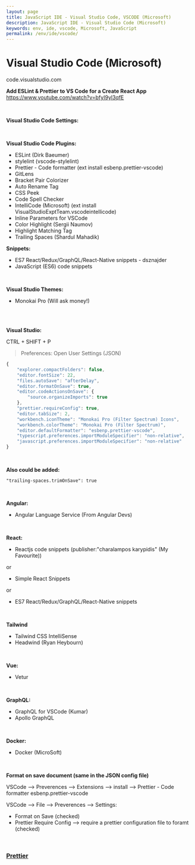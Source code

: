 ```yaml
---
layout: page
title: JavaScript IDE - Visual Studio Code, VSCODE (Microsoft)
description: JavaScript IDE - Visual Studio Code (Microsoft)
keywords: env, ide, vscode, Microsoft, JavaScript
permalink: /env/ide/vscode/
---
```


# Visual Studio Code (Microsoft)

code.visualstudio.com

**Add ESLint & Prettier to VS Code for a Create React App**
https://www.youtube.com/watch?v=bfyI9yl3qfE

<br/>

**Visual Studio Code Settings:**

<!--

minimal

```
{
  "editor.wordWrap": "on",
  "terminal.integrated.fontSize": 26,
  "files.autoSave": "afterDelay",
  "files.autoSaveDelay": 10000,
  "eslint.enable": true
}
```

<br/>

**additional:**

    {
        "emmet.includeLanguages": {
            "javascript": "javascriptreact"
        },
        "emmet.syntaxProfiles": {
            "javascript": "jsx",
            "javascript": "html"
        }
    }

-->

<br/>

**Visual Studio Code Plugins:**

- ESLint (Dirk Baeumer)
- stylelint (vscode-stylelint)
- Prettier - Code formatter (ext install esbenp.prettier-vscode)
- GitLens
- Bracket Pair Colorizer
- Auto Rename Tag
- CSS Peek
- Code Spell Checker
- IntelliCode (Microsoft) (ext install VisualStudioExptTeam.vscodeintellicode)
- Inline Parameters for VSCode
- Color Highlight (Sergii Naumov)
- Highlight Matching Tag
- Trailing Spaces (Shardul Mahadik)

**Snippets:**

- ES7 React/Redux/GraphQL/React-Native snippets - dsznajder
- JavaScript (ES6) code snippets

<br/>

**Visual Studio Themes:**

- Monokai Pro (Will ask money!)

<br/>

<!--

    $ cd ~/.vscode/extensions/monokai.theme-monokai-pro-vscode-1.2.1/
    $ cp js/main.js js/main.js.orig
    $ code /js/main.js

https://beautifier.io/


Find key: "isValidLicense",

Change return statement



```
            {
              key: 'isValidLicense',
              value: function () {
                var e =
                    arguments.length > 0 && void 0 !== arguments[0]
                      ? arguments[0]
                      : '',
                  t =
                    arguments.length > 1 && void 0 !== arguments[1]
                      ? arguments[1]
                      : '';
                if (!e || !t) return !1;
                var o = s()(''.concat(i.APP.UUID).concat(e)),
                  r = o.match(/.{1,5}/g),
                  n = r.slice(0, 5).join('-');
                return t === n;
              },
            },
```

to

```
return true
```

-->

<br/>

**Visual Studio:**

CTRL + SHIFT + P

> Preferences: Open User Settings (JSON)

```js
{
    "explorer.compactFolders": false,
    "editor.fontSize": 22,
    "files.autoSave": "afterDelay",
    "editor.formatOnSave": true,
    "editor.codeActionsOnSave": {
        "source.organizeImports": true
    },
    "prettier.requireConfig": true,
    "editor.tabSize": 2,
    "workbench.iconTheme": "Monokai Pro (Filter Spectrum) Icons",
    "workbench.colorTheme": "Monokai Pro (Filter Spectrum)",
    "editor.defaultFormatter": "esbenp.prettier-vscode",
    "typescript.preferences.importModuleSpecifier": "non-relative",
    "javascript.preferences.importModuleSpecifier": "non-relative"
}
```

<br/>

**Also could be added:**

```
"trailing-spaces.trimOnSave": true
```

<!--

<br/>

**Possible can be interesting :**

- TypeScript Hero
- TypeScript Importer

-->

<br/>

**Angular:**

- Angular Language Service (From Angular Devs)

<br/>

**React:**

- Reactjs code snippets (publisher:"charalampos karypidis" (My Favourite))

or

- Simple React Snippets

or

- ES7 React/Redux/GraphQL/React-Native snippets

<br/>

**Tailwind**

- Tailwind CSS IntelliSense
- Headwind (Ryan Heybourn)

<br/>

**Vue:**

- Vetur

<br/>

**GraphQL:**

- GraphQL for VSCode (Kumar)
- Apollo GraphQL

<br/>

**Docker:**

- Docker (MicroSoft)

<br/>

**Format on save document (same in the JSON config file)**

VSCode --> Preverences --> Extensions --> install --> Prettier - Code formatter esbenp.prettier-vscode

VSCode --> File --> Preverences --> Settings:

- Format on Save (checked)
- Prettier Require Config --> require a prettier configuration file to foramt (checked)

<br/>

### <a href="/env/prettier/">Prettier</a>
